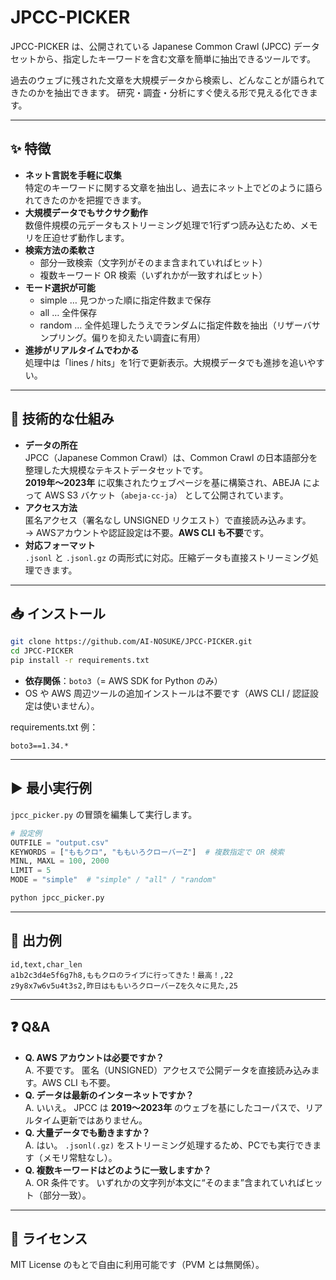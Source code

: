 ﻿# JPCC-PICKER

JPCC-PICKER は、公開されている Japanese Common Crawl (JPCC) データセットから、指定したキーワードを含む文章を簡単に抽出できるツールです。

過去のウェブに残された文章を大規模データから検索し、どんなことが語られてきたのかを抽出できます。
研究・調査・分析にすぐ使える形で見える化できます。

---

## ✨ 特徴
- **ネット言説を手軽に収集**  
  特定のキーワードに関する文章を抽出し、過去にネット上でどのように語られてきたのかを把握できます。
- **大規模データでもサクサク動作**  
  数億件規模の元データもストリーミング処理で1行ずつ読み込むため、メモリを圧迫せず動作します。
- **検索方法の柔軟さ**  
  - 部分一致検索（文字列がそのまま含まれていればヒット）  
  - 複数キーワード OR 検索（いずれかが一致すればヒット）  
- **モード選択が可能**  
  - simple … 見つかった順に指定件数まで保存  
  - all … 全件保存  
  - random … 全件処理したうえでランダムに指定件数を抽出（リザーバサンプリング。偏りを抑えたい調査に有用）  
- **進捗がリアルタイムでわかる**  
  処理中は「lines / hits」を1行で更新表示。大規模データでも進捗を追いやすい。

---

## 🔧 技術的な仕組み
- **データの所在**  
  JPCC（Japanese Common Crawl）は、Common Crawl の日本語部分を整理した大規模なテキストデータセットです。  
  **2019年〜2023年** に収集されたウェブページを基に構築され、ABEJA によって AWS S3 バケット（`abeja-cc-ja`） として公開されています。
- **アクセス方法**  
  匿名アクセス（署名なし UNSIGNED リクエスト）で直接読み込みます。  
  → AWSアカウントや認証設定は不要。**AWS CLI も不要**です。
- **対応フォーマット**  
  `.jsonl` と `.jsonl.gz` の両形式に対応。圧縮データも直接ストリーミング処理できます。

---

## 📥 インストール

```bash
git clone https://github.com/AI-NOSUKE/JPCC-PICKER.git
cd JPCC-PICKER
pip install -r requirements.txt
```

- **依存関係**：`boto3`（= AWS SDK for Python のみ）  
- OS や AWS 周辺ツールの追加インストールは不要です（AWS CLI / 認証設定は使いません）。

requirements.txt 例：

```
boto3==1.34.*
```

---

## ▶️ 最小実行例

`jpcc_picker.py` の冒頭を編集して実行します。

```python
# 設定例
OUTFILE = "output.csv"
KEYWORDS = ["ももクロ", "ももいろクローバーZ"]  # 複数指定で OR 検索
MINL, MAXL = 100, 2000
LIMIT = 5
MODE = "simple"  # "simple" / "all" / "random"
```

```bash
python jpcc_picker.py
```

---

## 📂 出力例

```csv
id,text,char_len
a1b2c3d4e5f6g7h8,ももクロのライブに行ってきた！最高！,22
z9y8x7w6v5u4t3s2,昨日はももいろクローバーZを久々に見た,25
```

---

## ❓ Q&A
- **Q. AWS アカウントは必要ですか？**  
  A. 不要です。 匿名（UNSIGNED）アクセスで公開データを直接読み込みます。AWS CLI も不要。  
- **Q. データは最新のインターネットですか？**  
  A. いいえ。 JPCC は **2019〜2023年** のウェブを基にしたコーパスで、リアルタイム更新ではありません。  
- **Q. 大量データでも動きますか？**  
  A. はい。 `.jsonl(.gz)` をストリーミング処理するため、PCでも実行できます（メモリ常駐なし）。  
- **Q. 複数キーワードはどのように一致しますか？**  
  A. OR 条件です。 いずれかの文字列が本文に“そのまま”含まれていればヒット（部分一致）。  

---

## 📜 ライセンス

MIT License のもとで自由に利用可能です（PVM とは無関係）。

